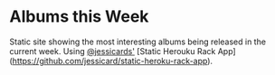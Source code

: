 Albums this Week
======================

Static site showing the most interesting albums being released in the current week. Using  [@jessicards'](//www.github.com/jessicard) [Static Herouku Rack App] (https://github.com/jessicard/static-heroku-rack-app).
